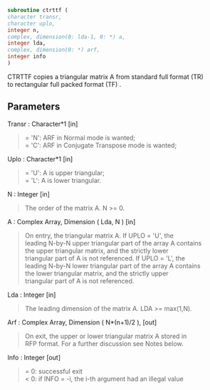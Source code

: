 ```fortran  
subroutine ctrttf (  
character transr,  
character uplo,  
integer n,  
complex, dimension(0: lda-1, 0: *) a,  
integer lda,  
complex, dimension(0: *) arf,  
integer info  
)  
```  
  
CTRTTF copies a triangular matrix A from standard full format (TR)  
to rectangular full packed format (TF) .  
  
## Parameters  
Transr : Character*1 [in]  
> = 'N':  ARF in Normal mode is wanted;  
> = 'C':  ARF in Conjugate Transpose mode is wanted;  
  
Uplo : Character*1 [in]  
> = 'U':  A is upper triangular;  
> = 'L':  A is lower triangular.  
  
N : Integer [in]  
> The order of the matrix A.  N >= 0.  
  
A : Complex Array, Dimension ( Lda, N ) [in]  
> On entry, the triangular matrix A.  If UPLO = 'U', the  
> leading N-by-N upper triangular part of the array A contains  
> the upper triangular matrix, and the strictly lower  
> triangular part of A is not referenced.  If UPLO = 'L', the  
> leading N-by-N lower triangular part of the array A contains  
> the lower triangular matrix, and the strictly upper  
> triangular part of A is not referenced.  
  
Lda : Integer [in]  
> The leading dimension of the matrix A.  LDA >= max(1,N).  
  
Arf : Complex Array, Dimension ( N*(n+1)/2 ), [out]  
> On exit, the upper or lower triangular matrix A stored in  
> RFP format. For a further discussion see Notes below.  
  
Info : Integer [out]  
> = 0:  successful exit  
> < 0:  if INFO = -i, the i-th argument had an illegal value  
  
